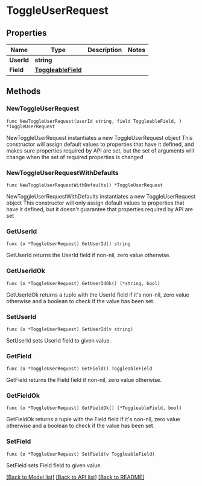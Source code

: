 # ToggleUserRequest

## Properties

Name | Type | Description | Notes
------------ | ------------- | ------------- | -------------
**UserId** | **string** |  | 
**Field** | [**ToggleableField**](ToggleableField.md) |  | 

## Methods

### NewToggleUserRequest

`func NewToggleUserRequest(userId string, field ToggleableField, ) *ToggleUserRequest`

NewToggleUserRequest instantiates a new ToggleUserRequest object
This constructor will assign default values to properties that have it defined,
and makes sure properties required by API are set, but the set of arguments
will change when the set of required properties is changed

### NewToggleUserRequestWithDefaults

`func NewToggleUserRequestWithDefaults() *ToggleUserRequest`

NewToggleUserRequestWithDefaults instantiates a new ToggleUserRequest object
This constructor will only assign default values to properties that have it defined,
but it doesn't guarantee that properties required by API are set

### GetUserId

`func (o *ToggleUserRequest) GetUserId() string`

GetUserId returns the UserId field if non-nil, zero value otherwise.

### GetUserIdOk

`func (o *ToggleUserRequest) GetUserIdOk() (*string, bool)`

GetUserIdOk returns a tuple with the UserId field if it's non-nil, zero value otherwise
and a boolean to check if the value has been set.

### SetUserId

`func (o *ToggleUserRequest) SetUserId(v string)`

SetUserId sets UserId field to given value.


### GetField

`func (o *ToggleUserRequest) GetField() ToggleableField`

GetField returns the Field field if non-nil, zero value otherwise.

### GetFieldOk

`func (o *ToggleUserRequest) GetFieldOk() (*ToggleableField, bool)`

GetFieldOk returns a tuple with the Field field if it's non-nil, zero value otherwise
and a boolean to check if the value has been set.

### SetField

`func (o *ToggleUserRequest) SetField(v ToggleableField)`

SetField sets Field field to given value.



[[Back to Model list]](../README.md#documentation-for-models) [[Back to API list]](../README.md#documentation-for-api-endpoints) [[Back to README]](../README.md)


